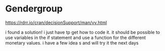 # Gendergroup
https://rdrr.io/cran/decisionSupport/man/vv.html

i found a solution! i just have tp get how to code it. it should be possible to use variables in the if statement and use a function for the different monetary values. i have a few idea s and will try it the next days
